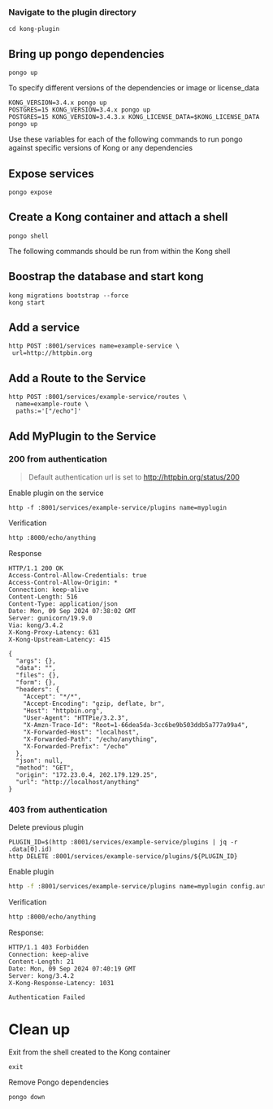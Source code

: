 ### Navigate to the plugin directory
```shell
cd kong-plugin
```

## Bring up pongo dependencies

```shell
pongo up
```

To specify different versions of the dependencies or image or license_data

```shell
KONG_VERSION=3.4.x pongo up
POSTGRES=15 KONG_VERSION=3.4.x pongo up
POSTGRES=15 KONG_VERSION=3.4.3.x KONG_LICENSE_DATA=$KONG_LICENSE_DATA pongo up
```
Use these variables for each of the following commands to run pongo against specific versions of Kong or any dependencies

## Expose services

```shell
pongo expose
```

## Create a Kong container and attach a shell

```shell
pongo shell
```

The following commands should be run from within the Kong shell

## Boostrap the database and start kong

```shell
kong migrations bootstrap --force
kong start
```

## Add a service

```shell
http POST :8001/services name=example-service \
 url=http://httpbin.org
```

## Add a Route to the Service

```shell
http POST :8001/services/example-service/routes \
  name=example-route \
  paths:='["/echo"]'
```

## Add MyPlugin to the Service

### 200 from authentication

> Default authentication url is set to http://httpbin.org/status/200

Enable plugin on the service

```shell
http -f :8001/services/example-service/plugins name=myplugin
```

Verification

```bash
http :8000/echo/anything
```

Response

```shell
HTTP/1.1 200 OK
Access-Control-Allow-Credentials: true
Access-Control-Allow-Origin: *
Connection: keep-alive
Content-Length: 516
Content-Type: application/json
Date: Mon, 09 Sep 2024 07:38:02 GMT
Server: gunicorn/19.9.0
Via: kong/3.4.2
X-Kong-Proxy-Latency: 631
X-Kong-Upstream-Latency: 415

{
  "args": {},
  "data": "",
  "files": {},
  "form": {},
  "headers": {
    "Accept": "*/*",
    "Accept-Encoding": "gzip, deflate, br",
    "Host": "httpbin.org",
    "User-Agent": "HTTPie/3.2.3",
    "X-Amzn-Trace-Id": "Root=1-66dea5da-3cc6be9b503ddb5a777a99a4",
    "X-Forwarded-Host": "localhost",
    "X-Forwarded-Path": "/echo/anything",
    "X-Forwarded-Prefix": "/echo"
  },
  "json": null,
  "method": "GET",
  "origin": "172.23.0.4, 202.179.129.25",
  "url": "http://localhost/anything"
}
```

### 403 from authentication

Delete previous plugin

```shell
PLUGIN_ID=$(http :8001/services/example-service/plugins | jq -r .data[0].id)
http DELETE :8001/services/example-service/plugins/${PLUGIN_ID}
```

Enable plugin 

```bash
http -f :8001/services/example-service/plugins name=myplugin config.authentication_url=http://httpbin.org/status/403
```
Verification

```bash
http :8000/echo/anything
```

Response:

```shell
HTTP/1.1 403 Forbidden
Connection: keep-alive
Content-Length: 21
Date: Mon, 09 Sep 2024 07:40:19 GMT
Server: kong/3.4.2
X-Kong-Response-Latency: 1031

Authentication Failed
```

# Clean up

Exit from the shell created to the Kong container

```shell
exit
```

Remove Pongo dependencies

```shell
pongo down
```
